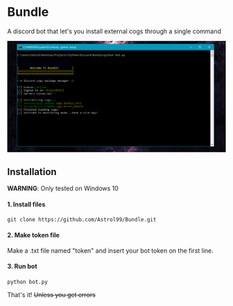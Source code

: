 # Bundle
A discord bot that let's you install external cogs through a single command

![Example of bundle bot](https://github.com/Astrol99/Bundle/blob/master/resources/Capture1.PNG)

## Installation
**WARNING**: Only tested on Windows 10

#### 1. Install files
```
git clone https://github.com/Astrol99/Bundle.git
```
#### 2. Make token file
Make a .txt file named "token" and insert your bot token on the first line.
#### 3. Run bot 
```
python bot.py
````
That's it!
~~Unless you get errors~~
